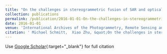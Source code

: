 ```yaml
---
title: "On the challenges in stereogrammetric fusion of SAR and optical imagery for urban areas"
collection: publications
permalink: /publication/2016-01-01-On-the-challenges-in-stereogrammetric-fusion-of-SAR-and-optical-imagery-for-urban-areas
date: 2016-01-01
venue: 'International Archives of the Photogrammetry, Remote Sensing and Spatial Information Sciences'
citation: ' Michael Schmitt,  Xiao Zhu, &quot;On the challenges in stereogrammetric fusion of SAR and optical imagery for urban areas.&quot; International Archives of the Photogrammetry, Remote Sensing and Spatial Information Sciences, 2016.'
---
```

Use [Google Scholar](https://scholar.google.com/scholar?q=On+the+challenges+in+stereogrammetric+fusion+of+SAR+and+optical+imagery+for+urban+areas){:target="_blank"} for full citation